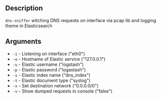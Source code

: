 ## Description
`dns-sniffer` witching DNS requests on interface via pcap lib and logging theme in Elasticsearch

## Arguments
 - `-i` - Listening on interface ("eth0")
 - `-e` - Hostname of Elastic service ("127.0.0.1")
 - `-u` - Elastic username ("logstash")
 - `-p` - Elastic password ("logastash")
 - `-s` - Elastic index name ("dns_index")
 - `-t` - Elastic document type ("syslog")
 - `-x` - Set destination network ("0.0.0.0/0")
 - `-v` - Show dumped requests in console ("false")